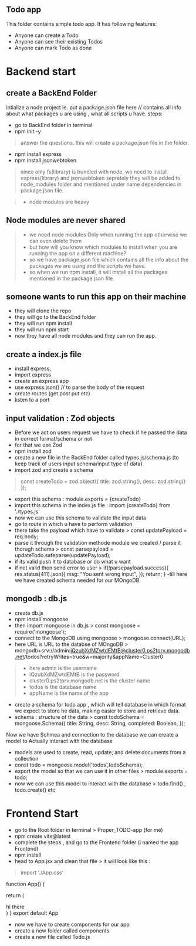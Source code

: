 ## Todo app

This folder contains simple todo app.
It has following features:

- Anyone can create a Todo
- Anyone can see their existing Todos
- Anyone can mark Todo as done

# Backend start

## create a BackEnd Folder

intialize a node project
ie. put a package.json file here // contains all info about what packages u are using , what all scripts u have.
steps: 
- go to BackEnd folder in terminal 
- npm init -y
> answer the questions.
> this will create a package.json file in the folder.

- npm install express
- npm install jsonwebtoken

> since only fs(library) is bundled with node, we need to install express(library) and jsonwebtoken seprately they will be added to node_modules folder and mentioned under name dependencies in package.json file.

> - node modules are heavy
## Node modules are never shared
> - we need node modules Only when running the app otherwise we can even delete them
> - but how will you know which modules to install when you are running the app on a different machine?
> - so we have package.json file which contains all the info about the packages we are using and the scripts we have.
> - so when we run npm install, it will install all the packages mentioned in the package.json file.

## someone wants to run this app on their machine
- they will clone the repo
- they will go to the BackEnd folder
- they will run npm install
- they will run npm start
- now they have all node modules and they can run the app.

## create a index.js file
- install express,
- import express
- create an express app
- use express.json() // to parse the body of the request
- create routes (get post put etc)
- listen to a port

## input validation : Zod objects
- Before we act on users request we have to check if he passed the data in correct format/schema or not
- for that we use Zod
- npm install zod
- create a new file in the BackEnd folder called types.js/schema.js (to keep track of users input schema/input type of data)
- import zod and create a schema
> const createTodo = zod.object({
    title: zod.string(),
    desc: zod.string()
    });
- export this schema : module.exports = {createTodo}
- import this schema in the index.js file : import {createTodo} from './types.js'
- now we can use this schema to validate the input data
- go to route in which u have to perform validation
- there take the payload which have to validate > const updatePayload = req.body;
- parse it through the validation methode module we created / parse it thorugh schema > const parsepayload = updateTodo.safeparse(updatePayload);
- if its valid push it to database or do what u want
- if not valid then send error to user > if(!parsepayload.success){
        res.status(411).json({
            msg: "You sent wrong input",
        });
        return;
    }
-till here we have created schema needed for our MOngoDB

## mongodb : db.js
- create db.js
- npm install mongoose
- then import mongoose in db.js > const mongoose = require('mongoose');
- connect to the MongoDB using mongoose > mongoose.connect(URL);
- here URL is URL to the databse of MOngoDB > mongodb+srv://admin:iQzubXdMZwtdEMtB@cluster0.ps2tprv.mongodb.net/todos?retryWrites=true&w=majority&appName=Cluster0
> - here admin is the username
> - iQzubXdMZwtdEMtB is the password
> - cluster0.ps2tprv.mongodb.net is the cluster name
> - todos is the database name
> - appName is the name of the app

- create a schema for todo app , which will tell database in which format we expect to store he data, making easier to store and retrieve data.
- schema : structure of the data > const todoSchema = mongoose.Schema({
    title: String,
    desc: String,
    completed: Boolean,
});

Now we have Schmea and connection to the database 
we can create a model to Actually interact with the database
- models are used to create, read, update, and delete documents from a collection
- const todo = mongoose.model('todos',todoSchema);
- export the model so that we can use it in other files > module.exports = todo;
- now we can use this model to interact with the database > todo.find() , todo.create() etc

# Frontend Start

- go to the Root folder in terminal > Proper_TODO-app (for me)
- npm create vite@latest
- complete the steps , and go to the Frontend folder (i named the app Frontend)
- npm install
- head to App.jsx and clean that file > it will look like this : 
>import './App.css'

function App() {

  return (
    <div>
    hi there
    </div>
  )
}
export default App

- now we have to create components for our app
- create a new folder called components
- create a new file called Todo.js